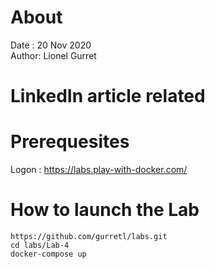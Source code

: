 # About
Date : 20 Nov 2020  
Author: Lionel Gurret
# LinkedIn article related
# Prerequesites
Logon :  https://labs.play-with-docker.com/
# How to launch the Lab
`https://github.com/gurretl/labs.git`  
`cd labs/Lab-4`  
`docker-compose up`
